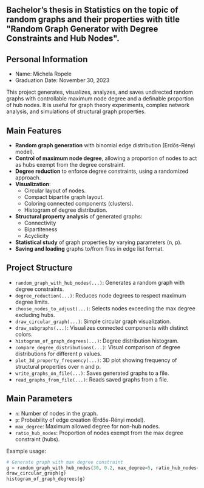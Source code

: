 ## Bachelor’s thesis in Statistics on the topic of random graphs and their properties with title "Random Graph Generator with Degree Constraints and Hub Nodes".

## Personal Information

- Name: Michela Ropele
- Graduation Date: November 30, 2023

This project generates, visualizes, analyzes, and saves undirected random graphs with controllable maximum node degree and a definable proportion of hub nodes. It is useful for graph theory experiments, complex network analysis, and simulations of structural graph properties.

## Main Features

- **Random graph generation** with binomial edge distribution (Erdős-Rényi model).
- **Control of maximum node degree**, allowing a proportion of nodes to act as hubs exempt from the degree constraint.
- **Degree reduction** to enforce degree constraints, using a randomized approach.
- **Visualization**:
  - Circular layout of nodes.
  - Compact bipartite graph layout.
  - Coloring connected components (clusters).
  - Histogram of degree distribution.
- **Structural property analysis** of generated graphs:
  - Connectivity
  - Bipartiteness
  - Acyclicity
- **Statistical study** of graph properties by varying parameters (n, p).
- **Saving and loading** graphs to/from files in edge list format.

## Project Structure

- `random_graph_with_hub_nodes(...)`: Generates a random graph with degree constraints.
- `degree_reduction(...)`: Reduces node degrees to respect maximum degree limits.
- `choose_nodes_to_adjust(...)`: Selects nodes exceeding the max degree excluding hubs.
- `draw_circular_graph(...)`: Simple circular graph visualization.
- `draw_subgraphs(...)`: Visualizes connected components with distinct colors.
- `histogram_of_graph_degrees(...)`: Degree distribution histogram.
- `compare_degree_distributions(...)`: Visual comparison of degree distributions for different p values.
- `plot_3d_property_frequency(...)`: 3D plot showing frequency of structural properties over n and p.
- `write_graphs_on_file(...)`: Saves generated graphs to a file.
- `read_graphs_from_file(...)`: Reads saved graphs from a file.

## Main Parameters

- `n`: Number of nodes in the graph.
- `p`: Probability of edge creation (Erdős-Rényi model).
- `max_degree`: Maximum allowed degree for non-hub nodes.
- `ratio_hub_nodes`: Proportion of nodes exempt from the max degree constraint (hubs).

Example usage:
```python
# Generate graph with max degree constraint
g = random_graph_with_hub_nodes(30, 0.2, max_degree=5, ratio_hub_nodes=0.1, print_details=True)
draw_circular_graph(g)
histogram_of_graph_degrees(g)
